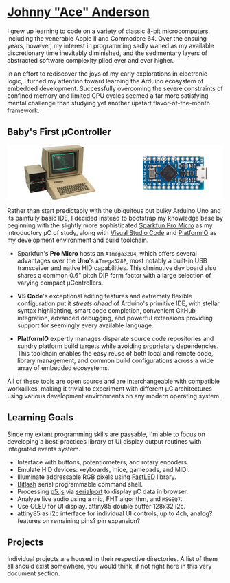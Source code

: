 # [Johnny "Ace" Anderson](http://www.people.vcu.edu/~jranderson/)

I grew up learning to code on a variety of classic 8-bit microcomputers, including the venerable Apple II and Commodore 64. Over the ensuing years, however, my interest in programming sadly waned as my available discretionary time inevitably diminished, and the sedimentary layers of abstracted software complexity piled ever and ever higher.

In an effort to rediscover the joys of my early explorations in electronic logic, I turned my attention toward learning the Arduino ecosystem of embedded development. Successfully overcoming the severe constraints of confined memory and limited CPU cycles seemed a far more satisfying mental challenge than studying yet another upstart flavor-of-the-month framework.

## Baby's First µController

![Sparkfun Pro Micro ATmega32U4](assets/pro_micro-banner.png "Sparkfun Pro Micro ATmega32U4")

Rather than start predictably with the ubiquitous but bulky Arduino Uno and its painfully basic IDE, I decided instead to bootstrap my knowledge base by beginning with the slightly more sophisticated [Sparkfun Pro Micro](https://github.com/sparkfun/Pro_Micro) as my introductory µC of study, along with [Visual Studio Code](https://github.com/microsoft/vscode) and [PlatformIO](https://github.com/platformio/platformio-core) as my development environment and build toolchain.

- Sparkfun's **Pro Micro** hosts an `ATmega32U4`, which offers several advantages over the **Uno**'s `ATmega328P`, most notably a built-in USB transceiver and native HID capabilities. This diminutive dev board also shares a common 0.6" pitch DIP form factor with a large selection of varying compact µControllers.

- **VS Code**'s exceptional editing features and extremely flexible configuration put it *streets ahead* of Arduino's primitive IDE, with stellar syntax highlighting, smart code completion, convenient GitHub integration, advanced debugging, and powerful extensions providing support for seemingly every available language.

- **PlatformIO** expertly manages disparate source code repositories and sundry platform build targets while avoiding proprietary dependencies. This toolchain enables the easy reuse of both local and remote code, library management, and common build configurations across a wide array of embedded ecosystems.

All of these tools are open source and are interchangeable with compatible workalikes, making it trivial to experiment with different µC architectures using various development environments on any modern operating system.

## Learning Goals

Since my extant programming skills are passable, I'm able to focus on developing a best-practices library of UI display output routines with integrated events system.

- Interface with buttons, potentiometers, and rotary encoders.
- Emulate HID devices: keyboards, mice, gamepads, and MIDI.
- Illuminate addressable RGB pixels using [FastLED](https://github.com/FastLED/FastLED) library.
- [Bitlash](https://github.com/billroy/bitlash) serial programmable command shell.
- Processing [p5.js](https://github.com/processing/p5.js) via [serialport](https://github.com/p5-serial/p5.serialport) to display µC data in browser.
- Analyze live audio using a mic, FHT algorithm, and `MSGEQ7`.
- Use OLED for UI display. attiny85 double buffer 128x32 i2c.
- attiny85 as i2c interface for individual UI controls, up to 4ch, analog? features on remaining pins? pin expansion?

## Projects

Individual projects are housed in their respective directories. A list of them all should exist somewhere, you would think, if not right here in this very document section.
